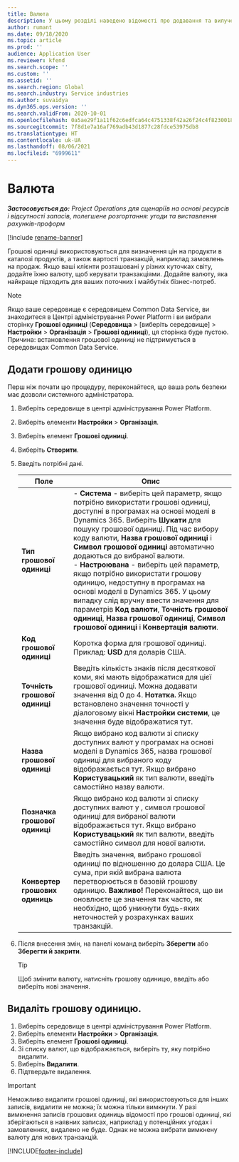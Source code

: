 ```yaml
---
title: Валюта
description: У цьому розділі наведено відомості про додавання та вилучення типів грошових одиниць у Project Operations.
author: rumant
ms.date: 09/18/2020
ms.topic: article
ms.prod: ''
audience: Application User
ms.reviewer: kfend
ms.search.scope: ''
ms.custom: ''
ms.assetid: ''
ms.search.region: Global
ms.search.industry: Service industries
ms.author: suvaidya
ms.dyn365.ops.version: ''
ms.search.validFrom: 2020-10-01
ms.openlocfilehash: 0a5ae29f1a11f62c6edfca64c4751338f42a26f24c4f8230018b0b45a4ee2ddb
ms.sourcegitcommit: 7f8d1e7a16af769adb43d1877c28fdce53975db8
ms.translationtype: HT
ms.contentlocale: uk-UA
ms.lasthandoff: 08/06/2021
ms.locfileid: "6999611"
---
```

# <a name="currency"></a>Валюта

_**Застосовується до:** Project Operations для сценаріїв на основі ресурсів і відсутності запасів, полегшене розгортання: угоди та виставлення рахунків-проформ_

[!include [rename-banner](~/includes/cc-data-platform-banner.md)]

Грошові одиниці використовуються для визначення цін на продукти в каталозі продуктів, а також вартості транзакцій, наприклад замовлень на продаж. Якщо ваші клієнти розташовані у різних куточках світу, додайте їхню валюту, щоб керувати транзакціями. Додайте валюту, яка найкраще підходить для ваших поточних і майбутніх бізнес-потреб.  

> [!NOTE]
> Якщо ваше середовище є середовищем Common Data Service, ви знаходитеся в Центрі адміністрування Power Platform і ви вибрали сторінку **Грошові одиниці** (**Середовища** > [виберіть середовище] > **Настройки** > **Організація** > **Грошові одиниці**), ця сторінка буде пустою. Причина: встановлення грошової одиниці не підтримується в середовищах Common Data Service.

## <a name="add-a-currency"></a>Додати грошову одиницю  
Перш ніж почати цю процедуру, переконайтеся, що ваша роль безпеки має дозволи системного адміністратора. 

1. Виберіть середовище в центрі адміністрування Power Platform. 
2. Виберіть елементи **Настройки** > **Організація**.
3. Виберіть елемент **Грошові одиниці**.  
4. Виберіть **Створити**.  
5. Введіть потрібні дані.  


   |          Поле          |                                                                                                                                                                                                                                                                                                                                                                            Опис                                                                                                                                                                                                                                                                                                                                                                            |
   |-------------------------|-------------------------------------------------------------------------------------------------------------------------------------------------------------------------------------------------------------------------------------------------------------------------------------------------------------------------------------------------------------------------------------------------------------------------------------------------------------------------------------------------------------------------------------------------------------------------------------------------------------------------------------------------------------------------------------------------------------------------------------------------------------------|
   |    **Тип грошової одиниці**    | - **Система** - виберіть цей параметр, якщо потрібно використати грошові одиниці, доступні в програмах на основі моделі в Dynamics 365. Виберіть **Шукати** для пошуку грошової одиниці. Під час вибору коду валюти, **Назва грошової одиниці** і **Символ грошової одиниці** автоматично додаються до вибраної валюти.<br />- **Настроювана** - виберіть цей параметр, якщо потрібно використати грошову одиницю, недоступну в програмах на основі моделі в Dynamics 365. У цьому випадку слід вручну ввести значення для параметрів **Код валюти**, **Точність грошової одиниці**, **Назва грошової одиниці**, **Символ грошової одиниці** і **Конвертація валюти**. |
   |    **Код грошової одиниці**    |                                                                                                                                                                                                                                                                                                                                            Коротка форма для грошової одиниці. Приклад: **USD** для доларів США.                                                                                                                                                                                                                                                                                                                                            |
   | **Точність грошової одиниці**  |                                                                                                                                                                                  Введіть кількість знаків після десяткової коми, які мають відображатися для цієї грошової одиниці.  Можна додавати значення від 0 до 4. **Нотатка.** Якщо встановлено значення точності у діалоговому вікні **Настройки системи**, це значення буде відображатися тут.                                                                                                                                                                                  |
   |    **Назва грошової одиниці**    |                                                                                                                                                                                                                                         Якщо вибрано код валюти зі списку доступних валют у програмах на основі моделі в Dynamics 365, назва грошової одиниці для вибраного коду відображається тут. Якщо вибрано **Користувацький** як тип валюти, введіть самостійно назву валюти.                                                                                                                                                                                                                                          |
   |   **Позначка грошової одиниці**   |                                                                                                                                                                                                                                                                      Якщо вибрано код валюти зі списку доступних валют у , символ грошової одиниці для вибраної валюти відображається тут. Якщо вибрано **Користувацький** як тип валюти, введіть самостійно символ для нової валюти.                                                                                                                                                                                                                                                                       |
   | **Конвертер грошових одиниць** |                                                                                                                                                                                                                                     Введіть значення, вибрано грошової одиниці по відношенню до долара США. Це сума, при якій вибрана валюта перетворюється в базовій грошову одиницю. **Важливо!** Переконайтеся, що ви оновлюєте це значення так часто, як необхідно, щоб уникнути будь-яких неточностей у розрахунках ваших транзакцій.                                                                                                                                                                                                                                      |


6. Після внесення змін, на панелі команд виберіть **Зберегти** або **Зберегти й закрити**.  

   > [!TIP]
   >  Щоб змінити валюту, натисніть грошову одиницю, введіть або виберіть нові значення.  

## <a name="delete-a-currency"></a>Видаліть грошову одиницю.  

1. Виберіть середовище в центрі адміністрування Power Platform. 
2. Виберіть елементи **Настройки** > **Організація**.
3. Виберіть елемент **Грошові одиниці**.  
4. Зі списку валют, що відображається, виберіть ту, яку потрібно видалити.  
5. Виберіть **Видалити**.  
6. Підтвердьте видалення.  

> [!IMPORTANT]
>  Неможливо видалити грошові одиниці, які використовуються для інших записів, видалити не можна; їх можна тільки вимкнути. У разі вимкнення записів грошових одиниць відомості про грошові одиниці, які зберігаються в наявних записах, наприклад у потенційних угодах і замовленнях, видалено не буде. Однак не можна вибрати вимкнену валюту для нових транзакцій.  


[!INCLUDE[footer-include](../includes/footer-banner.md)]